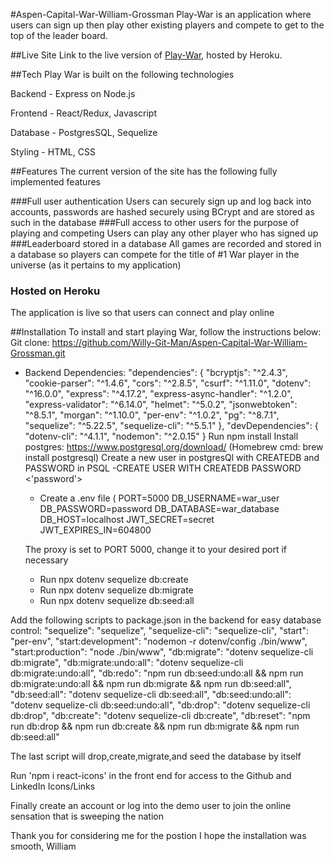#Aspen-Capital-War-William-Grossman
Play-War is an application where users can sign up then play other existing players and compete to get to the top of the leader board. 

##Live Site
Link to the live version of [Play-War](https://play-war.herokuapp.com/), hosted by Heroku.

##Tech
Play War is built on the following technologies

Backend - Express on Node.js

Frontend - React/Redux, Javascript

Database - PostgresSQL, Sequelize

Styling - HTML, CSS

##Features
The current version of the site has the following fully implemented features

###Full user authentication
Users can securely sign up and log back into accounts, passwords are hashed securely using BCrypt and are stored as such in the database
###Full access to other users for the purpose of playing and competing
Users can play any other player who has signed up
###Leaderboard stored in a database
All games are recorded and stored in a database so players can compete for the title of #1 War player in the universe (as it pertains to my application)
### Hosted on Heroku
The application is live so that users can connect and play online


##Installation
To install and start playing War, follow the instructions below:
Git clone: https://github.com/Willy-Git-Man/Aspen-Capital-War-William-Grossman.git
* Backend Dependencies:
  "dependencies": {
    "bcryptjs": "^2.4.3",
    "cookie-parser": "^1.4.6",
    "cors": "^2.8.5",
    "csurf": "^1.11.0",
    "dotenv": "^16.0.0",
    "express": "^4.17.2",
    "express-async-handler": "^1.2.0",
    "express-validator": "^6.14.0",
    "helmet": "^5.0.2",
    "jsonwebtoken": "^8.5.1",
    "morgan": "^1.10.0",
    "per-env": "^1.0.2",
    "pg": "^8.7.1",
    "sequelize": "^5.22.5",
    "sequelize-cli": "^5.5.1"
  },
  "devDependencies": {
    "dotenv-cli": "^4.1.1",
    "nodemon": "^2.0.15"
  }
Run npm install
Install postgres: https://www.postgresql.org/download/ (Homebrew cmd: brew install postgresql)
Create a new user in postgresQl with CREATEDB and PASSWORD in PSQL
    -CREATE USER <username> WITH CREATEDB PASSWORD <'password'>
  
    * Create a .env file (
PORT=5000
DB_USERNAME=war_user
DB_PASSWORD=password
DB_DATABASE=war_database
DB_HOST=localhost
JWT_SECRET=secret
JWT_EXPIRES_IN=604800
  
  The proxy is set to PORT 5000, change it to your desired port if necessary
  
   * Run npx dotenv sequelize db:create
  * Run npx dotenv sequelize db:migrate
  * Run npx dotenv sequelize db:seed:all


Add the following scripts to package.json in the backend for easy database control:
    "sequelize": "sequelize",
    "sequelize-cli": "sequelize-cli",
    "start": "per-env",
    "start:development": "nodemon -r dotenv/config ./bin/www",
    "start:production": "node ./bin/www",
    "db:migrate": "dotenv sequelize-cli db:migrate",
    "db:migrate:undo:all": "dotenv sequelize-cli db:migrate:undo:all",
    "db:redo": "npm run db:seed:undo:all && npm run db:migrate:undo:all && npm run db:migrate && npm run db:seed:all",
    "db:seed:all": "dotenv sequelize-cli db:seed:all",
    "db:seed:undo:all": "dotenv sequelize-cli db:seed:undo:all",
    "db:drop": "dotenv sequelize-cli db:drop",
    "db:create": "dotenv sequelize-cli db:create",
    "db:reset": "npm run db:drop && npm run db:create && npm run db:migrate && npm run db:seed:all"
  
  The last script will drop,create,migrate,and seed the database by itself
  
  Run 'npm i react-icons' in the front end for access to the Github and LinkedIn Icons/Links 
  
  
  Finally create an account or log into the demo user to join the online sensation that is sweeping the nation
  
  Thank you for considering me for the postion I hope the installation was smooth,
  William

